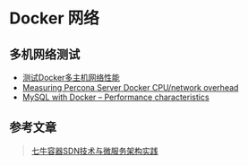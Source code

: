 # Docker 网络

## 多机网络测试

- [测试Docker多主机网络性能](http://www.open-open.com/lib/view/open1471592807738.html)
- [Measuring Percona Server Docker CPU/network overhead](https://www.percona.com/blog/2016/02/05/measuring-docker-cpu-network-overhead/)
- [MySQL with Docker – Performance characteristics](http://mysqlserverteam.com/mysql-with-docker-performance-characteristics/)

## 参考文章  

> [七牛容器SDN技术与微服务架构实践](http://www.csdn.net/article/a/2015-12-21/15832755)
